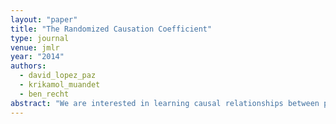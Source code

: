 ```yaml
---
layout: "paper"
title: "The Randomized Causation Coefficient"
type: journal
venue: jmlr
year: "2014"
authors:
  - david_lopez_paz
  - krikamol_muandet
  - ben_recht
abstract: "We are interested in learning causal relationships between pairs of random variables, purely from observational data. To effectively address this task, the state-of-the-art relies on strong assumptions on the mechanisms mapping causes to effects, such as invertibility or the existence of additive noise, which only hold in limited situations. On the contrary, this short paper proposes to learn how to perform causal inference directly from data, without the need of feature engineering. In particular, we pose causality as a kernel mean embedding classification problem, where inputs are samples from arbitrary probability distributions on pairs of random variables, and labels are types of causal relationships. We validate the performance of our method on synthetic and real-world data against the state-of-the-art. Moreover, we submitted our algorithm to the ChaLearn's Fast Causation Coefficient Challenge competition, with which we won the fastest code prize and ranked third in the overall leaderboard."
---
```

